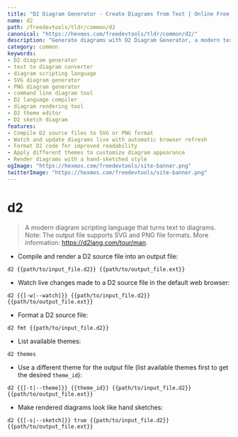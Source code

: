 ```yaml
---
title: "D2 Diagram Generator - Create Diagrams from Text | Online Free DevTools by Hexmos"
name: d2
path: /freedevtools/tldr/common/d2
canonical: "https://hexmos.com/freedevtools/tldr/common/d2/"
description: "Generate diagrams with D2 Diagram Generator, a modern text-to-diagram tool. Create SVG and PNG diagrams effortlessly using simple commands. Free online tool, no registration required."
category: common
keywords:
- D2 diagram generator
- text to diagram converter
- diagram scripting language
- SVG diagram generator
- PNG diagram generator
- command line diagram tool
- D2 language compiler
- diagram rendering tool
- D2 theme editor
- D2 sketch diagram
features:
- Compile D2 source files to SVG or PNG format
- Watch and update diagrams live with automatic browser refresh
- Format D2 code for improved readability
- Apply different themes to customize diagram appearance
- Render diagrams with a hand-sketched style
ogImage: "https://hexmos.com/freedevtools/site-banner.png"
twitterImage: "https://hexmos.com/freedevtools/site-banner.png"
---
```


# d2

> A modern diagram scripting language that turns text to diagrams.
> Note: The output file supports SVG and PNG file formats.
> More information: <https://d2lang.com/tour/man>.

- Compile and render a D2 source file into an output file:

`d2 {{path/to/input_file.d2}} {{path/to/output_file.ext}}`

- Watch live changes made to a D2 source file in the default web browser:

`d2 {{[-w|--watch]}} {{path/to/input_file.d2}} {{path/to/output_file.ext}}`

- Format a D2 source file:

`d2 fmt {{path/to/input_file.d2}}`

- List available themes:

`d2 themes`

- Use a different theme for the output file (list available themes first to get the desired `theme_id`):

`d2 {{[-t|--theme]}} {{theme_id}} {{path/to/input_file.d2}} {{path/to/output_file.ext}}`

- Make rendered diagrams look like hand sketches:

`d2 {{[-s|--sketch]}} true {{path/to/input_file.d2}} {{path/to/output_file.ext}}`
